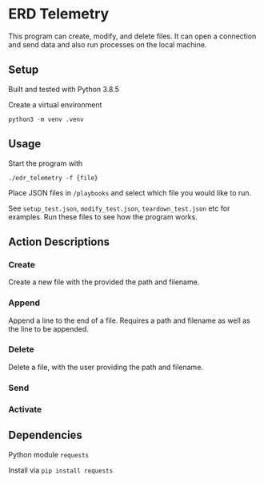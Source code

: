 # ERD Telemetry

This program can create, modify, and delete files. It can open a connection and send data and also run processes on the local machine.

## Setup

Built and tested with Python 3.8.5

Create a virtual environment

`python3 -m venv .venv`

## Usage

Start the program with

`./edr_telemetry -f {file}`

Place JSON files in `/playbooks` and select which file you would like to run.

See `setup_test.json`, `modify_test.json`, `teardown_test.json` etc for examples. Run these files to see how the program works.

## Action Descriptions

### Create

Create a new file with the provided the path and filename.

### Append

Append a line to the end of a file. Requires a path and filename as well as the line to be appended.

### Delete

Delete a file, with the user providing the path and filename.

### Send



### Activate


## Dependencies

Python module `requests`

Install via `pip install requests`
